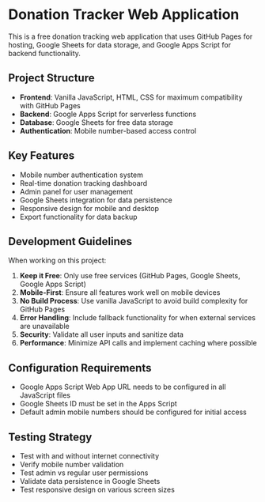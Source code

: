 <!-- Use this file to provide workspace-specific custom instructions to Copilot. For more details, visit https://code.visualstudio.com/docs/copilot/copilot-customization#_use-a-githubcopilotinstructionsmd-file -->

# Donation Tracker Web Application

This is a free donation tracking web application that uses GitHub Pages for hosting, Google Sheets for data storage, and Google Apps Script for backend functionality.

## Project Structure

- **Frontend**: Vanilla JavaScript, HTML, CSS for maximum compatibility with GitHub Pages
- **Backend**: Google Apps Script for serverless functions
- **Database**: Google Sheets for free data storage
- **Authentication**: Mobile number-based access control

## Key Features

- Mobile number authentication system
- Real-time donation tracking dashboard
- Admin panel for user management
- Google Sheets integration for data persistence
- Responsive design for mobile and desktop
- Export functionality for data backup

## Development Guidelines

When working on this project:

1. **Keep it Free**: Only use free services (GitHub Pages, Google Sheets, Google Apps Script)
2. **Mobile-First**: Ensure all features work well on mobile devices
3. **No Build Process**: Use vanilla JavaScript to avoid build complexity for GitHub Pages
4. **Error Handling**: Include fallback functionality for when external services are unavailable
5. **Security**: Validate all user inputs and sanitize data
6. **Performance**: Minimize API calls and implement caching where possible

## Configuration Requirements

- Google Apps Script Web App URL needs to be configured in all JavaScript files
- Google Sheets ID must be set in the Apps Script
- Default admin mobile numbers should be configured for initial access

## Testing Strategy

- Test with and without internet connectivity
- Verify mobile number validation
- Test admin vs regular user permissions
- Validate data persistence in Google Sheets
- Test responsive design on various screen sizes
